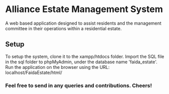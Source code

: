 # Alliance Estate Management System
A web based application designed to assist residents and the management committee in their operations within a residential estate.

## Setup
To setup the system, clone it to the xampp/htdocs folder. 
Import the SQL file in the sql folder to phpMyAdmin, under the database name 'faida_estate'.
Run the application on the browser using the URL: localhost/FaidaEstate/html/

### Feel free to send in any queries and contributions. Cheers!
